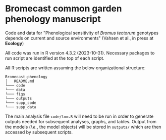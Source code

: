 # Bromecast common garden phenology manuscript

Code and data for "Phenological sensitivity of *Bromus tectorum* genotypes depends on current and source environments" (Vahsen et al., in press at **Ecology**)

All code was run in R version 4.3.2 (2023-10-31). Necessary packages to run script are identified at the top of each script.

All R scripts are written assuming the below organizational structure:
```
Bromecast-phenology
│   README.md
└─── code
└─── data
└─── figs
└─── outputs
└─── supp_code
└─── supp_data
```
The main analysis file ```code/lmm.R``` will need to be run in order to generate outputs needed for subsequent analyses, graphs, and tables. Output from the models (*i.e.*, the model objects) will be stored in ```outputs/``` which are then accessed by subsequent scripts.
